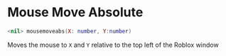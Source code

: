 # Mouse Move Absolute
```lua
<nil> mousemoveabs(X: number, Y:number)
```
Moves the mouse to `X` and `Y` relative to the top left of the Roblox window